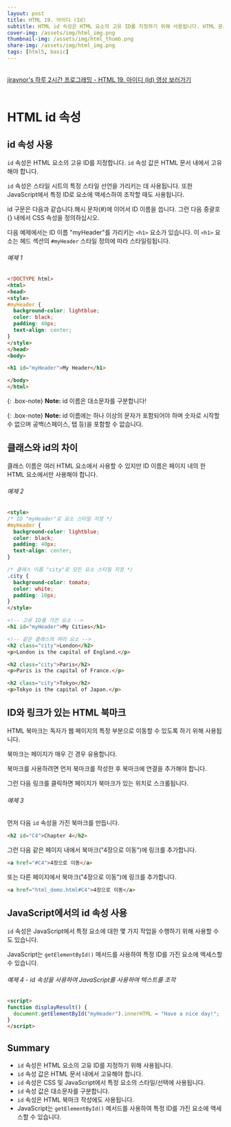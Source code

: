 ```yaml
---
layout: post
title: HTML 19. 아이디 (Id)
subtitle: HTML id 속성은 HTML 요소의 고유 ID를 지정하기 위해 사용됩니다. HTML 문서에서 동일한 id를 가진 요소를 두 개 이상 가질 수 없습니다.
cover-img: /assets/img/html_img.png
thumbnail-img: /assets/img/html_thumb.png
share-img: /assets/img/html_img.png
tags: [html5, basic]
---
```


<br>
<a href="https://youtu.be/8Ffg-8huic8" target="_blank">jiraynor's 하루 2시간 프로그래밍 - HTML 19. 아이디 (Id) 영상 보러가기</a>
<br>
<br>

# HTML id 속성

## id 속성 사용

```id``` 속성은 HTML 요소의 고유 ID를 지정합니다. ```id``` 속성 값은 HTML 문서 내에서 고유해야 합니다.

```id``` 속성은 스타일 시트의 특정 스타일 선언을 가리키는 데 사용됩니다. 또한 JavaScript에서 특정 ID로 요소에 액세스하여 조작할 때도 사용됩니다.

id 구문은 다음과 같습니다.해시 문자(#)에 이어서 ID 이름을 씁니다. 그런 다음 중괄호 {} 내에서 CSS 속성을 정의하십시오.

다음 예제에서는 ID 이름 "myHeader"를 가리키는 ```<h1>``` 요소가 있습니다. 이 ```<h1>``` 요소는 헤드 섹션의 ```#myHeader``` 스타일 정의에 따라 스타일링됩니다.

###### 예제 1

```html
<!DOCTYPE html>
<html>
<head>
<style>
#myHeader {
  background-color: lightblue;
  color: black;
  padding: 40px;
  text-align: center;
}
</style>
</head>
<body>

<h1 id="myHeader">My Header</h1>

</body>
</html>
```

{: .box-note}
**Note:** id 이름은 대소문자를 구분합니다!

{: .box-note}
**Note:** id 이름에는 하나 이상의 문자가 포함되어야 하며 숫자로 시작할 수 없으며 공백(스페이스, 탭 등)을 포함할 수 없습니다.

## 클래스와 id의 차이

클래스 이름은 여러 HTML 요소에서 사용할 수 있지만 ID 이름은 페이지 내의 한 HTML 요소에서만 사용해야 합니다.

###### 예제 2

```html
<style>
/* ID "myHeader"로 요소 스타일 지정 */
#myHeader {
  background-color: lightblue;
  color: black;
  padding: 40px;
  text-align: center;
}

/* 클래스 이름 "city"로 모든 요소 스타일 지정 */
.city {
  background-color: tomato;
  color: white;
  padding: 10px;
}
</style>

<!-- 고유 ID를 가진 요소 -->
<h1 id="myHeader">My Cities</h1>

<!-- 같은 클래스의 여러 요소 -->
<h2 class="city">London</h2>
<p>London is the capital of England.</p>

<h2 class="city">Paris</h2>
<p>Paris is the capital of France.</p>

<h2 class="city">Tokyo</h2>
<p>Tokyo is the capital of Japan.</p>
```

## ID와 링크가 있는 HTML 북마크

HTML 북마크는 독자가 웹 페이지의 특정 부분으로 이동할 수 있도록 하기 위해 사용됩니다.

북마크는 페이지가 매우 긴 경우 유용합니다.

북마크를 사용하려면 먼저 북마크를 작성한 후 북마크에 연결을 추가해야 합니다.

그런 다음 링크를 클릭하면 페이지가 북마크가 있는 위치로 스크롤됩니다.

###### 예제 3

먼저 다음 ```id``` 속성을 가진 북마크를 만듭니다.

```html
<h2 id="C4">Chapter 4</h2>
```

그런 다음 같은 페이지 내에서 북마크("4장으로 이동")에 링크를 추가합니다.

```html
<a href="#C4">4장으로 이동</a>
```

또는 다른 페이지에서 북마크("4장으로 이동")에 링크를 추가합니다.

```html
<a href="html_demo.html#C4">4장으로 이동</a>
```

## JavaScript에서의 id 속성 사용

```id``` 속성은 JavaScript에서 특정 요소에 대한 몇 가지 작업을 수행하기 위해 사용할 수도 있습니다.

JavaScript는 ```getElementById()``` 메서드를 사용하여 특정 ID를 가진 요소에 액세스할 수 있습니다.

###### 예제 4 - id 속성을 사용하여 JavaScript를 사용하여 텍스트를 조작

```html
<script>
function displayResult() {
  document.getElementById("myHeader").innerHTML = "Have a nice day!";
}
</script>
```

## Summary

+ ```id``` 속성은 HTML 요소의 고유 ID를 지정하기 위해 사용됩니다.
+ ```id``` 속성 값은 HTML 문서 내에서 고유해야 합니다.
+ ```id``` 속성은 CSS 및 JavaScript에서 특정 요소의 스타일/선택에 사용됩니다.
+ ```id``` 속성 값은 대소문자를 구분합니다.
+ ```id``` 속성은 HTML 북마크 작성에도 사용됩니다.
+ JavaScript는 ```getElementById()``` 메서드를 사용하여 특정 ID를 가진 요소에 액세스할 수 있습니다.
